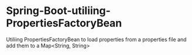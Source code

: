 # Spring-Boot-utiliing-PropertiesFactoryBean
Utiliing PropertiesFactoryBean to load properties from a properties file and add them to a Map&lt;String, String>
